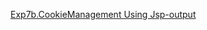 [Exp7b.CookieManagement Using Jsp-output](https://github.com/Divyaprabhu784/Divya-4AL22CS040--Java/blob/main/Exp7b.CookieManagement%20Using%20Jsp/7b.png)
